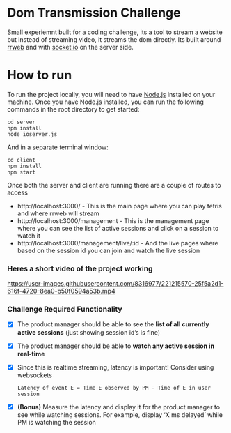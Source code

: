 # Dom Transmission Challenge
Small experiemnt built for a coding challenge, its a tool to stream a website but instead of streaming video, it streams the dom directly.
Its built around [rrweb](https://www.rrweb.io/) and with [socket.io](https://socket.io) on the server side.
# How to run
To run the project locally, you will need to have [Node.js](https://nodejs.org/en/) installed on your machine.
Once you have Node.js installed, you can run the following commands in the root directory to get started:
```
cd server
npm install
node ioserver.js
```
And in a separate terminal window:
```
cd client
npm install
npm start
```
Once both the server and client are running there are a couple of routes to access
- http://localhost:3000/ - This is the main page where you can play tetris and where rrweb will stream
- http://localhost:3000/management - This is the management page where you can see the list of active sessions and click on a session to watch it
- http://localhost:3000/management/live/:id - And the live pages where based on the session id you can join and watch the live session


### Heres a short video of the project working  



https://user-images.githubusercontent.com/8316977/221215570-25f5a2d1-616f-4720-8ea0-b50f0594a53b.mp4




### Challenge Required Functionality
- [x] The product manager should be able to see the **list of all currently active sessions** (just showing session id’s is fine)
- [x] The product manager should be able to **watch any active session in real-time**
- [x] Since this is realtime streaming, latency is important! Consider using websockets

      Latency of event E = Time E observed by PM - Time of E in user session
- [x] **(Bonus)** Measure the latency and display it for the product manager to see while watching sessions. For example, display ‘X ms delayed’ while PM is watching the session
